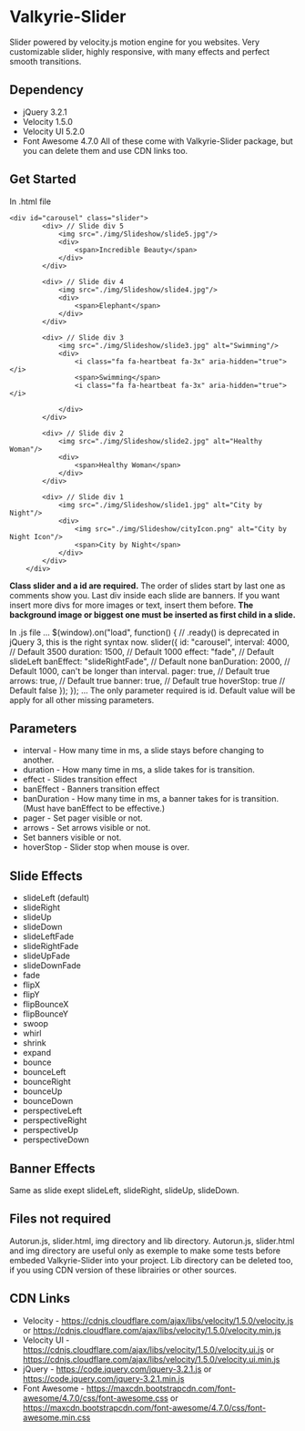 # Valkyrie-Slider
Slider powered by velocity.js motion engine for you websites. Very customizable slider, highly responsive, with many effects and perfect smooth transitions.

## Dependency
- jQuery 3.2.1
- Velocity 1.5.0
- Velocity UI 5.2.0
- Font Awesome 4.7.0
All of these come with Valkyrie-Slider package, but you can delete them and use CDN links too.

## Get Started
In .html file
```
<div id="carousel" class="slider">
        <div> // Slide div 5
            <img src="./img/Slideshow/slide5.jpg"/>
            <div>
                <span>Incredible Beauty</span>
            </div>
        </div>
        
        <div> // Slide div 4
            <img src="./img/Slideshow/slide4.jpg"/>
            <div>
                <span>Elephant</span>
            </div>
        </div>
        
        <div> // Slide div 3
            <img src="./img/Slideshow/slide3.jpg" alt="Swimming"/>
            <div>
                <i class="fa fa-heartbeat fa-3x" aria-hidden="true"></i>
                <span>Swimming</span>
                <i class="fa fa-heartbeat fa-3x" aria-hidden="true"></i>

            </div>
        </div>
        
        <div> // Slide div 2
            <img src="./img/Slideshow/slide2.jpg" alt="Healthy Woman"/>
            <div>
                <span>Healthy Woman</span>
            </div>
        </div>
        
        <div> // Slide div 1
            <img src="./img/Slideshow/slide1.jpg" alt="City by Night"/>
            <div>
                <img src="./img/Slideshow/cityIcon.png" alt="City by Night Icon"/>
                <span>City by Night</span>
            </div>
        </div>
    </div>
```
**Class slider and a id are required.** The order of slides start by last one as comments show you. Last div inside each slide are 
banners. If you want insert more divs for more images or text, insert them before. **The background image or biggest one must be 
inserted as first child in a slide.**

In .js file
...
$(window).on("load", function() { // .ready() is deprecated in jQuery 3, this is the right syntax now.
    slider({
        id: "carousel",
        interval: 4000, // Default 3500
        duration: 1500, // Default 1000
        effect: "fade", // Default slideLeft
        banEffect: "slideRightFade", // Default none
        banDuration: 2000, // Default 1000, can't be longer than interval.
        pager: true, // Default true
        arrows: true, // Default true
        banner: true, // Default true
        hoverStop: true // Default false
    });
});
...
The only parameter required is id. Default value will be apply for all other missing parameters.

## Parameters
* interval - How many time in ms, a slide stays before changing to another.
* duration - How many time in ms, a slide takes for is transition.
* effect - Slides transition effect
* banEffect - Banners transition effect
* banDuration - How many time in ms, a banner takes for is transition. (Must have banEffect to be effective.)
* pager - Set pager visible or not.
* arrows - Set arrows visible or not.
* Set banners visible or not.
* hoverStop - Slider stop when mouse is over.

## Slide Effects
* slideLeft (default)
* slideRight
* slideUp
* slideDown
* slideLeftFade
* slideRightFade
* slideUpFade
* slideDownFade
* fade
* flipX
* flipY
* flipBounceX
* flipBounceY
* swoop
* whirl
* shrink
* expand
* bounce
* bounceLeft
* bounceRight
* bounceUp
* bounceDown
* perspectiveLeft
* perspectiveRight
* perspectiveUp
* perspectiveDown

## Banner Effects
Same as slide exept slideLeft, slideRight, slideUp, slideDown.

## Files not required
Autorun.js, slider.html, img directory and lib directory. Autorun.js, slider.html and img directory are useful only as exemple
to make some tests before embeded Valkyrie-Slider into your project. Lib directory can be deleted too, if you using CDN version
of these librairies or other sources.

## CDN Links
* Velocity - https://cdnjs.cloudflare.com/ajax/libs/velocity/1.5.0/velocity.js or 
https://cdnjs.cloudflare.com/ajax/libs/velocity/1.5.0/velocity.min.js
* Velocity UI - https://cdnjs.cloudflare.com/ajax/libs/velocity/1.5.0/velocity.ui.js or
https://cdnjs.cloudflare.com/ajax/libs/velocity/1.5.0/velocity.ui.min.js
* jQuery - https://code.jquery.com/jquery-3.2.1.js or https://code.jquery.com/jquery-3.2.1.min.js
* Font Awesome - https://maxcdn.bootstrapcdn.com/font-awesome/4.7.0/css/font-awesome.css or
https://maxcdn.bootstrapcdn.com/font-awesome/4.7.0/css/font-awesome.min.css
